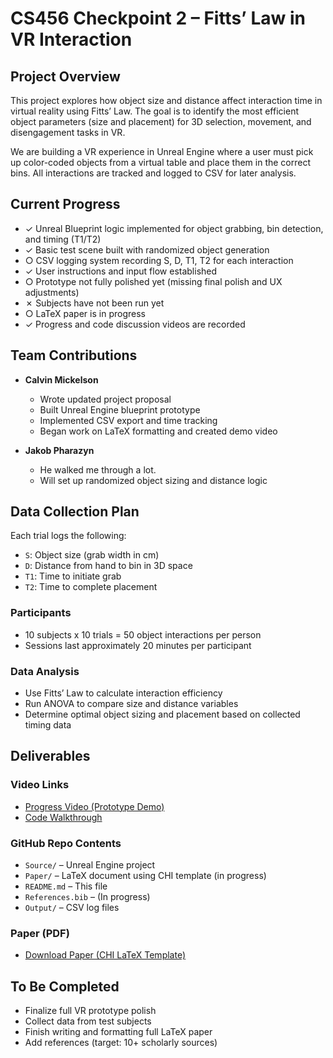 # CS456 Checkpoint 2 – Fitts’ Law in VR Interaction

## Project Overview

This project explores how object size and distance affect interaction time in virtual reality using Fitts’ Law. The goal is to identify the most efficient object parameters (size and placement) for 3D selection, movement, and disengagement tasks in VR.

We are building a VR experience in Unreal Engine where a user must pick up color-coded objects from a virtual table and place them in the correct bins. All interactions are tracked and logged to CSV for later analysis.

## Current Progress

- ✓ Unreal Blueprint logic implemented for object grabbing, bin detection, and timing (T1/T2)  
- ✓ Basic test scene built with randomized object generation  
- ○  CSV logging system recording S, D, T1, T2 for each interaction  
- ✓ User instructions and input flow established  
- ○ Prototype not fully polished yet (missing final polish and UX adjustments)  
- ✗ Subjects have not been run yet  
- ○ LaTeX paper is in progress  
- ✓ Progress and code discussion videos are recorded


## Team Contributions

- **Calvin Mickelson**  
  - Wrote updated project proposal  
  - Built Unreal Engine blueprint prototype  
  - Implemented CSV export and time tracking  
  - Began work on LaTeX formatting and created demo video

- **Jakob Pharazyn**  
    - He walked me through a lot.
    - Will set up randomized object sizing and distance logic  

## Data Collection Plan

Each trial logs the following:
- `S`: Object size (grab width in cm)
- `D`: Distance from hand to bin in 3D space
- `T1`: Time to initiate grab
- `T2`: Time to complete placement

### Participants

- 10 subjects x 10 trials = 50 object interactions per person
- Sessions last approximately 20 minutes per participant

### Data Analysis

- Use Fitts’ Law to calculate interaction efficiency
- Run ANOVA to compare size and distance variables
- Determine optimal object sizing and placement based on collected timing data

## Deliverables

### Video Links

- [Progress Video (Prototype Demo)](https://youtu.be/yC9X0pXrTO4)
- [Code Walkthrough](https://youtu.be/Tqekg90xM5w)

### GitHub Repo Contents

- `Source/` – Unreal Engine project
- `Paper/` – LaTeX document using CHI template (in progress)
- `README.md` – This file
- `References.bib` – (In progress)
- `Output/` – CSV log files

### Paper (PDF)

- [Download Paper (CHI LaTeX Template)](https://www.cs.colostate.edu/~rollo/CS465.pdf)

## To Be Completed

- Finalize full VR prototype polish
- Collect data from test subjects
- Finish writing and formatting full LaTeX paper
- Add references (target: 10+ scholarly sources)
